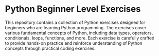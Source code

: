 # Python Beginner Level Exercises

This repository contains a collection of Python exercises designed for beginners who are learning Python programming. The exercises cover various fundamental concepts of Python, including data types, operators, conditionals, loops, functions, and more. Each exercise is carefully crafted to provide hands-on practice and reinforce understanding of Python concepts through practical coding exercises.
